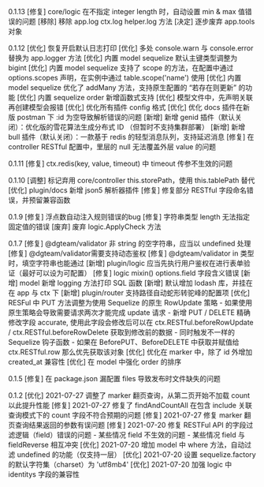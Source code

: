 0.1.13
    [修复] core/logic 在不指定 integer length 时，自动设置 min & max 值错误的问题
    [移除] 移除 app.log ctx.log helper.log 方法
    [决定] 逐步废弃 app.tools 对象
    
0.1.12
    [优化] 恢复开启默认日志打印
    [优化] 多处 console.warn 与 console.error 替换为 app.logger 方法
    [优化] 内置 model sequelize 默认主键类型调整为 bigint
    [优化] 内置 model sequelize 支持了 scope 的方法，在配置中通过 options.scopes 声明，在实例中通过 table.scope('name') 使用
    [优化] 内置 model sequelize 优化了 addMany 方法，支持原生配置的 “若存在则更新” 的功能
    [优化] 内置 sequelize order 新增函数式支持
    [优化]  模型文件中，先声明关联再创建模型会报错
    [优化] 优化所有插件 config 格式
    [优化] 优化 docs 插件在新版 postman 下 :id 为空导致解析错误的问题
    [新增] 新增 genid 插件（默认关闭）：优化版的雪花算法生成分布式 ID （但暂时不支持集群部署）
    [新增] 新增 bull 插件（默认关闭）：一款基于 redis 的轻型消息队列，支持延迟消息
    [修复] 在 controller RESTful 配置中，里层的 null 无法覆盖外层 value 的问题
    
0.1.11
    [修复] ctx.redis(key, value, timeout) 中 timeout 传参不生效的问题

0.1.10
    [调整] 标记弃用 core/controller this.storePath，使用 this.tablePath 替代
    [优化] plugin/docs 新增 json5 解析器插件
    [修复] 修复部分 RESTful 字段命名错误，并预留兼容函数

0.1.9
    [修复] 浮点数自动注入规则错误的bug
    [修复] 字符串类型 length 无法指定固定值的错误
    [废弃] 废弃 logic.ApplyCheck 方法

0.1.7
    [修复] @dgteam/validator 非 string 的空字符串，应当以 undefined 处理
    [修复] @dgteam/validator需要支持动态鉴权
    [修复] @dgteam/validator in 类型时，填空字符串也能通过
    [新增] plugin/logic 应当先执行用户鉴权在进行表单验证（最好可以设为可配置）
    [修复] logic mixin() options.field 字段含义错误
    [新增] model 新增 logging 方法打印 SQL 函数
    [新增] 默认增加 lodash 库，并挂在在 app 与 ctx 下
    [新增] plugin/router 支持路径自动蛇形转驼峰的配置项
    [优化] RESFul 中 PUT 方法调整为使用 Sequelize 的原生 RowUpdate 策略
        - 如果使用原生策略会导致需要请求两次才能完成 update 请求
        - 新增 PUT / DELETE 精确修改字段 accurate, 使用此字段会修改后可以在 ctx.RESTful.beforeRowUpdate / ctx.RESTful.beforeRowDelete 获取到修改前的数据
        - 同时触发不一样的 Sequelize 钩子函数
        - 如果在 BeforePUT、BeforeDELETE 中获取并赋值给 ctx.RESTful.row 那么优先获取该对象
    [优化] 优化在 marker 中，除了 id 外增加 created_at 兼容性
    [优化] 在 model 中强化 order 的排序

0.1.5
    [修复] 在 package.json 漏配置 files 导致发布时文件缺失的问题

0.1.2
    [优化] 2021-07-27 调整了 marker 翻页查询，从第二页开始不加载 count 以此提升性能
    [修复] 2021-07-27 修复了 findAndCountAll 在包含 include 关联查询模式下的 count 字段不符合预期的问题
    [修复] 2021-07-27 修复 marker 翻页查询结果返回的参数有误问题
    [修复] 2021-07-20 修复 RESTFul API 的字段过滤逻辑（field）错误的问题
        - 某些情况 field 不生效的问题
        - 某些情况 field 与 fieldReverse 相互冲突
    [优化] 2021-07-20 增加 model 中 where 方法，自动过滤 undefined 的功能（仅支持一层）
    [优化] 2021-07-20 设置 sequelize.factory 的默认字符集（charset）为 'utf8mb4'
    [优化] 2021-07-20 加强 logic 中 identitys 字段的兼容性